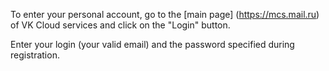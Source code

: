 To enter your personal account, go to the [main page] (https://mcs.mail.ru) of VK Cloud services and click on the "Login" button.

Enter your login (your valid email) and the password specified during registration.
